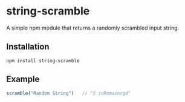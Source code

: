 # string-scramble

A simple npm module that returns a randomly scrambled input string.

## Installation

```
npm install string-scramble
```

## Example

```js
scramble("Random String")   // "S toRnmainrgd"
```

